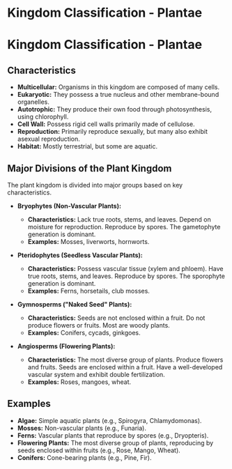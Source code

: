 
# Kingdom Classification - Plantae

# Kingdom Classification - Plantae

## Characteristics

*   **Multicellular:** Organisms in this kingdom are composed of many cells.
*   **Eukaryotic:** They possess a true nucleus and other membrane-bound organelles.
*   **Autotrophic:** They produce their own food through photosynthesis, using chlorophyll.
*   **Cell Wall:** Possess rigid cell walls primarily made of cellulose.
*   **Reproduction:** Primarily reproduce sexually, but many also exhibit asexual reproduction.
*   **Habitat:** Mostly terrestrial, but some are aquatic.

## Major Divisions of the Plant Kingdom

The plant kingdom is divided into major groups based on key characteristics.

*   **Bryophytes (Non-Vascular Plants):**
    *   **Characteristics:** Lack true roots, stems, and leaves. Depend on moisture for reproduction. Reproduce by spores. The gametophyte generation is dominant.
    *   **Examples:** Mosses, liverworts, hornworts.

*   **Pteridophytes (Seedless Vascular Plants):**
    *   **Characteristics:** Possess vascular tissue (xylem and phloem). Have true roots, stems, and leaves. Reproduce by spores. The sporophyte generation is dominant.
    *   **Examples:** Ferns, horsetails, club mosses.

*   **Gymnosperms ("Naked Seed" Plants):**
    *   **Characteristics:** Seeds are not enclosed within a fruit. Do not produce flowers or fruits. Most are woody plants.
    *   **Examples:** Conifers, cycads, ginkgoes.

*   **Angiosperms (Flowering Plants):**
    *   **Characteristics:** The most diverse group of plants. Produce flowers and fruits. Seeds are enclosed within a fruit. Have a well-developed vascular system and exhibit double fertilization.
    *   **Examples:** Roses, mangoes, wheat.

## Examples

*   **Algae:** Simple aquatic plants (e.g., Spirogyra, Chlamydomonas).
*   **Mosses:** Non-vascular plants (e.g., Funaria).
*   **Ferns:** Vascular plants that reproduce by spores (e.g., Dryopteris).
*   **Flowering Plants:** The most diverse group of plants, reproducing by seeds enclosed within fruits (e.g., Rose, Mango, Wheat).
*   **Conifers:** Cone-bearing plants (e.g., Pine, Fir).
